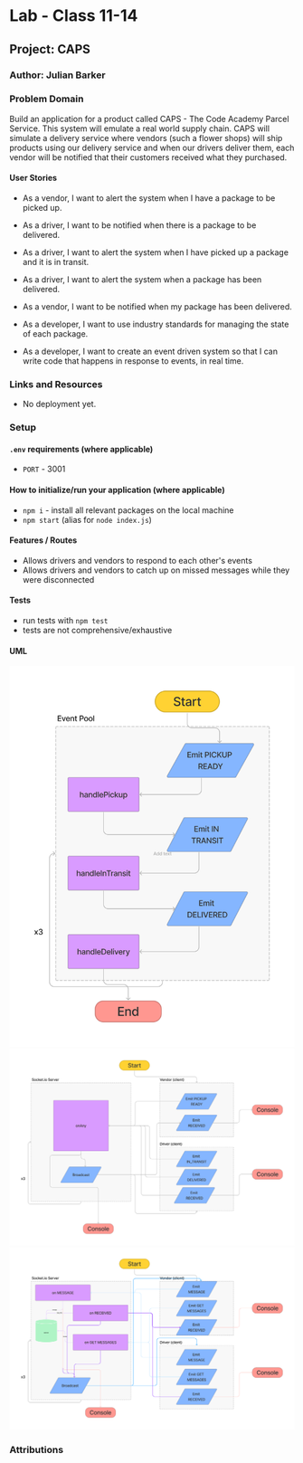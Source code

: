 # Lab - Class 11-14

## Project: CAPS

### Author: Julian Barker

### Problem Domain

Build an application for a product called CAPS - The Code Academy Parcel Service. This system will emulate a real world supply chain. CAPS will simulate a delivery service where vendors (such a flower shops) will ship products using our delivery service and when our drivers deliver them, each vendor will be notified that their customers received what they purchased.

#### User Stories

- As a vendor, I want to alert the system when I have a package to be picked up.
- As a driver, I want to be notified when there is a package to be delivered.
- As a driver, I want to alert the system when I have picked up a package and it is in transit.
- As a driver, I want to alert the system when a package has been delivered.
- As a vendor, I want to be notified when my package has been delivered.

- As a developer, I want to use industry standards for managing the state of each package.
- As a developer, I want to create an event driven system so that I can write code that happens in response to events, in real time.

### Links and Resources

- No deployment yet.

### Setup

#### `.env` requirements (where applicable)

- `PORT` - 3001

#### How to initialize/run your application (where applicable)

- `npm i` - install all relevant packages on the local machine
- `npm start` (alias for `node index.js`)

#### Features / Routes

- Allows drivers and vendors to respond to each other's events
- Allows drivers and vendors to catch up on missed messages while they were disconnected

#### Tests

- run tests with `npm test`
- tests are not comprehensive/exhaustive

#### UML

![UML-11](./assets/lab-11-UML.png)
![UML-12](./assets/lab-12-UML.png)
![UML-13](./assets/lab-13-UML.png)

### Attributions
